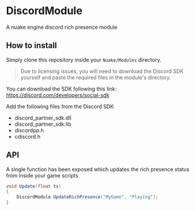# DiscordModule
A nuake engine discord rich presence module

## How to install
Simply clone this repository inside your `Nuake/Modules` directory.

> Due to licensing issues, you will need to download the Discord SDK yourself and paste the required files in the module's directory. 

You can download the SDK following this link: https://discord.com/developers/social-sdk

Add the following files from the Discord SDK
- discord_partner_sdk.dll
- discord_partner_sdk.lib
- discordpp.h
- cdiscord.h

## API
A single function has been exposed which updates the rich presence status from inside your game scripts

```csharp
void Update(float ts)
{
    DiscordModule.UpdateRichPresence("MyGame", "Playing");
}
```
